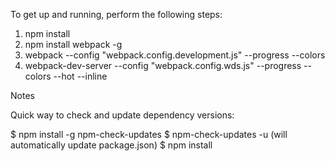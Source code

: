 To get up and running, perform the following steps:
1) npm install
2) npm install webpack -g
3) webpack --config "webpack.config.development.js" --progress --colors
4) webpack-dev-server --config "webpack.config.wds.js" --progress --colors --hot --inline


Notes

Quick way to check and update dependency versions:

$ npm install -g npm-check-updates
$ npm-check-updates -u (will automatically update package.json)
$ npm install